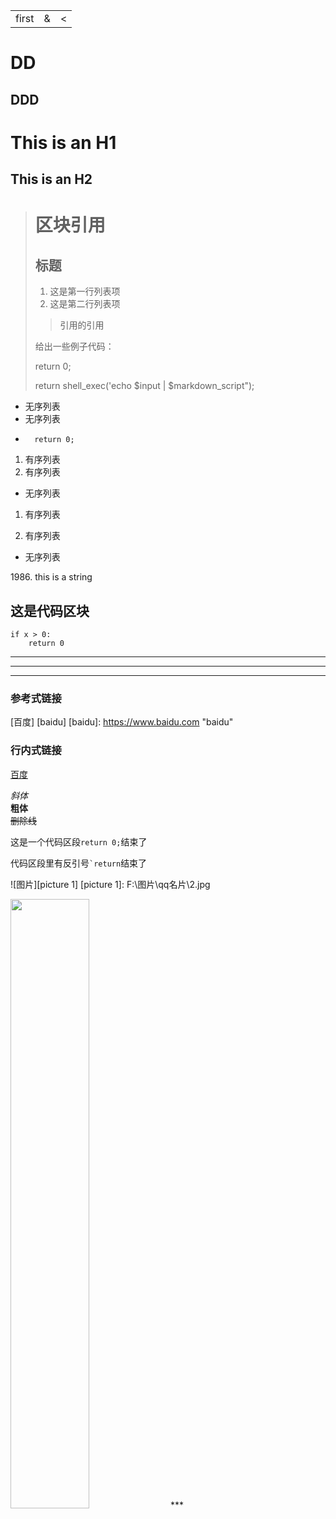 <table>
	<tr>
		<td>first</td>
		<td>&</td>
		<td><</td>
	</tr>
</table>
 
# DD   
## DDD
This is an H1
=======
This is an H2
----------
> # 区块引用
> ## 标题
>
> 1. 这是第一行列表项
> 2. 这是第二行列表项
>
> > 引用的引用
>
> 给出一些例子代码：
>
>	return 0;
>
>	return shell_exec('echo $input | $markdown_script");
>
	
*	无序列表
*	无序列表
*		return 0;

1.	有序列表
2.	有序列表

*	无序列表
 1.	有序列表
 
1.	有序列表
 *	无序列表
 
1986\. this is a string

## 这是代码区块
	if x > 0:
		return 0
		
***	
- - -
_ _ _

### 参考式链接
[百度] [baidu]
[baidu]: https://www.baidu.com "baidu"

### 行内式链接
[百度](https://www.baidu.com "baidu")

*斜体*  
**粗体**  
~~删除线~~

这是一个代码区段` return 0; `结束了

代码区段里有反引号`` `return ``结束了

![图片][picture 1]
[picture 1]: F:\图片\qq名片\2.jpg

<img src="F:\图片\qq名片\2.jpg" width=50% height=50%/>
***
<https://baidu.com>
  